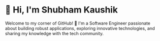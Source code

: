 <h1>👋 Hi, I'm Shubham Kaushik</h1>

Welcome to my corner of GitHub! 🚀 I'm a Software Engineer passionate about building robust applications, exploring innovative technologies, and sharing my knowledge with the tech community.

